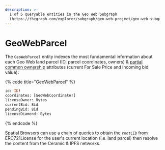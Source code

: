 ```yaml
---
description: >-
  1 of 5 queryable entities in the Geo Web Subgraph
  (https://thegraph.com/explorer/subgraph/geo-web-project/geo-web-subgraph).
---
```


# GeoWebParcel

The `GeoWebParcel` entity indexes the most fundamental information about each Geo Web land parcel (ID, parcel coordinates, owners) & [partial common ownership](../../concepts/partial-common-ownership) attributes (current For Sale Price and incoming bid value):

{% code title="GeoWebParcel" %}

```graphql
id: ID!
coordinates: [GeoWebCoordinate!]
licenseOwner: Bytes
currentBid: Bid
pendingBid: Bid
licenseDiamond: Bytes
```

{% endcode %}

Spatial Browsers can use a chain of queries to obtain the `rootCID` from ERC721License for the user's current location (i.e. land parcel) then resolve the content from the Ceramic & IPFS networks.
